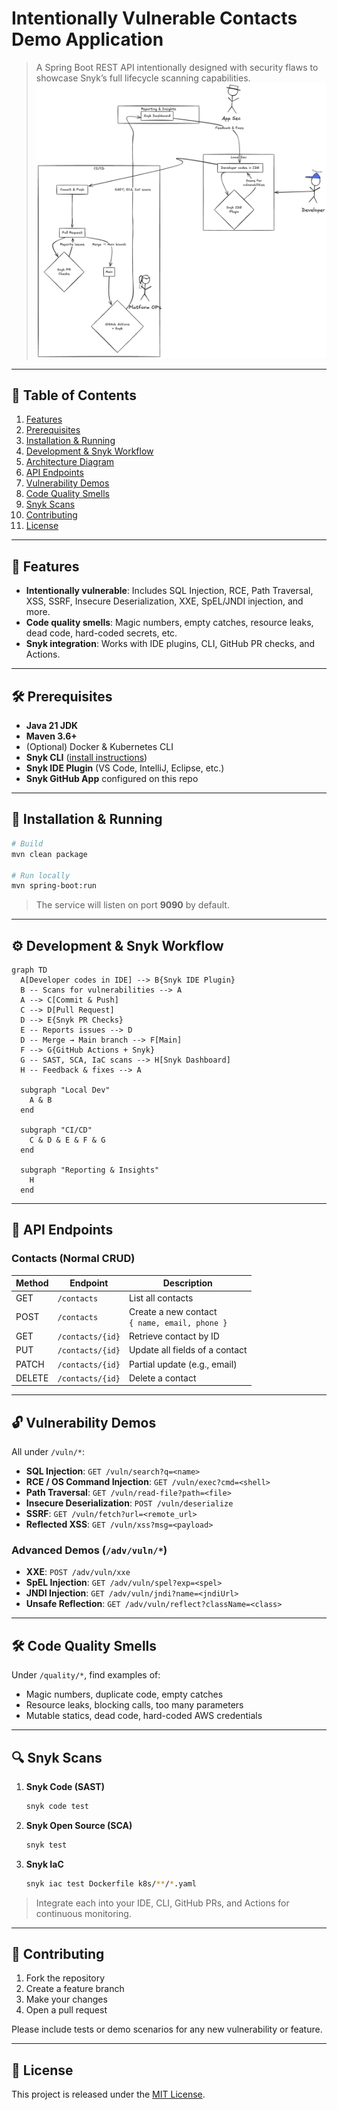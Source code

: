 # Intentionally Vulnerable Contacts Demo Application

> A Spring Boot REST API intentionally designed with security flaws to showcase Snyk’s full lifecycle scanning capabilities.
![alt text](snyk-workflow.png)

---

## 🔖 Table of Contents

1. [Features](#features)
2. [Prerequisites](#prerequisites)
3. [Installation & Running](#installation--running)
4. [Development & Snyk Workflow](#development--snyk-workflow)
5. [Architecture Diagram](#architecture-diagram)
6. [API Endpoints](#api-endpoints)
7. [Vulnerability Demos](#vulnerability-demos)
8. [Code Quality Smells](#code-quality-smells)
9. [Snyk Scans](#snyk-scans)
10. [Contributing](#contributing)
11. [License](#license)

---

## 🌟 Features

- **Intentionally vulnerable**: Includes SQL Injection, RCE, Path Traversal, XSS, SSRF, Insecure Deserialization, XXE, SpEL/JNDI injection, and more.
- **Code quality smells**: Magic numbers, empty catches, resource leaks, dead code, hard-coded secrets, etc.
- **Snyk integration**: Works with IDE plugins, CLI, GitHub PR checks, and Actions.

---

## 🛠 Prerequisites

- **Java 21 JDK**
- **Maven 3.6+**
- (Optional) Docker & Kubernetes CLI
- **Snyk CLI** ([install instructions](https://snyk.io/))
- **Snyk IDE Plugin** (VS Code, IntelliJ, Eclipse, etc.)
- **Snyk GitHub App** configured on this repo

---

## 🚀 Installation & Running

```bash
# Build
mvn clean package

# Run locally
mvn spring-boot:run
```

> The service will listen on port **9090** by default.

---

## ⚙️ Development & Snyk Workflow

```mermaid
graph TD
  A[Developer codes in IDE] --> B{Snyk IDE Plugin}
  B -- Scans for vulnerabilities --> A
  A --> C[Commit & Push]
  C --> D[Pull Request]
  D --> E{Snyk PR Checks}
  E -- Reports issues --> D
  D -- Merge → Main branch --> F[Main]
  F --> G{GitHub Actions + Snyk}
  G -- SAST, SCA, IaC scans --> H[Snyk Dashboard]
  H -- Feedback & fixes --> A

  subgraph "Local Dev"
    A & B
  end

  subgraph "CI/CD"
    C & D & E & F & G
  end

  subgraph "Reporting & Insights"
    H
  end
```

---

## 📡 API Endpoints

### Contacts (Normal CRUD)

| Method | Endpoint               | Description                                      |
| ------ | ---------------------- | ------------------------------------------------ |
| GET    | `/contacts`            | List all contacts                                |
| POST   | `/contacts`            | Create a new contact<br>`{ name, email, phone }` |
| GET    | `/contacts/{id}`       | Retrieve contact by ID                           |
| PUT    | `/contacts/{id}`       | Update all fields of a contact                   |
| PATCH  | `/contacts/{id}`       | Partial update (e.g., email)                     |
| DELETE | `/contacts/{id}`       | Delete a contact                                 |

---

## 🔓 Vulnerability Demos

All under `/vuln/*`:

- **SQL Injection**: `GET /vuln/search?q=<name>`
- **RCE / OS Command Injection**: `GET /vuln/exec?cmd=<shell>`
- **Path Traversal**: `GET /vuln/read-file?path=<file>`
- **Insecure Deserialization**: `POST /vuln/deserialize`
- **SSRF**: `GET /vuln/fetch?url=<remote_url>`
- **Reflected XSS**: `GET /vuln/xss?msg=<payload>`

### Advanced Demos (`/adv/vuln/*`)
- **XXE**: `POST /adv/vuln/xxe`
- **SpEL Injection**: `GET /adv/vuln/spel?exp=<spel>`
- **JNDI Injection**: `GET /adv/vuln/jndi?name=<jndiUrl>`
- **Unsafe Reflection**: `GET /adv/vuln/reflect?className=<class>`

---

## 🛠️ Code Quality Smells

Under `/quality/*`, find examples of:
- Magic numbers, duplicate code, empty catches
- Resource leaks, blocking calls, too many parameters
- Mutable statics, dead code, hard-coded AWS credentials

---

## 🔍 Snyk Scans

1. **Snyk Code (SAST)**
   ```bash
   snyk code test
   ```
2. **Snyk Open Source (SCA)**
   ```bash
   snyk test
   ```
3. **Snyk IaC**
   ```bash
   snyk iac test Dockerfile k8s/**/*.yaml
   ```

> Integrate each into your IDE, CLI, GitHub PRs, and Actions for continuous monitoring.

---

## 🤝 Contributing

1. Fork the repository
2. Create a feature branch
3. Make your changes
4. Open a pull request

Please include tests or demo scenarios for any new vulnerability or feature.

---

## 📜 License

This project is released under the [MIT License](LICENSE).
